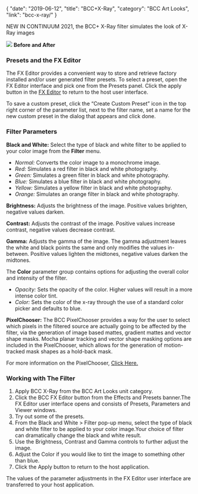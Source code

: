 {
"date": "2019-06-12",
"title": "BCC+X-Ray",
"category": "BCC Art Looks",
"link": "bcc-x-ray/"
}

 
NEW IN CONTINUUM 2021, the BCC+ X-Ray filter simulates the look of X-Ray images


![](https://borisfx-com-res.cloudinary.com/image/upload//documentation/continuum/uploads/2020/10/Image_392.png) **Before and After**  

### Presets and the FX Editor


The FX Editor provides a convenient way to store and retrieve factory installed and/or user generated filter presets. To select a preset, open the FX Editor interface and pick one from the Presets panel. Click the apply button in the [FX Editor](/documentation/continuum/bcc-fx-editor) to return to the host user interface. 


To save a custom preset, click the “Create Custom Preset” icon in the top right corner of the parameter list, next to the filter name, set a name for the new custom preset in the dialog that appears and click done. 


### Filter Parameters


**Black and White:** Select the type of black and white filter to be applied to your color image from the **Filter** menu.


* *Normal:* Converts the color image to a monochrome image.
* *Red:* Simulates a red filter in black and white photography.
* *Green:* Simulates a green filter in black and white photography.
* *Blue:* Simulates a blue filter in black and white photography.
* *Yellow:* Simulates a yellow filter in black and white photography.
* *Orange:* Simulates an orange filter in black and white photography.


**Brightness:** Adjusts the brightness of the image. Positive values brighten, negative values darken.


**Contrast:** Adjusts the contrast of the image. Positive values increase contrast, negative values decrease contrast.


**Gamma:** Adjusts the gamma of the image. The gamma adjustment leaves the white and black points the same and only modifies the values in-between. Positive values lighten the midtones, negative values darken the midtones.


The **Color** parameter group contains options for adjusting the overall color and intensity of the filter.


* *Opacity:* Sets the opacity of the color. Higher values will result in a more intense color tint.
* *Color:* Sets the color of the x-ray through the use of a standard color picker and defaults to blue.


**PixelChooser:**  The BCC PixelChooser provides a way for the user to select which pixels in the filtered source are actually going to be affected by the filter, via the generation of image based mattes, gradient mattes and vector shape masks. Mocha planar tracking and vector shape masking options are included in the PixelChooser, which allows for the generation of motion-tracked mask shapes as a hold-back mask. 


For more information on the PixelChooser, [Click Here.﻿](/documentation/continuum/)


### Working with The Filter


1. Apply BCC X-Ray from the BCC Art Looks unit category.
2. Click the BCC FX Editor button from the Effects and Presets banner.The FX Editor user interface opens and consists of Presets, Parameters and Viewer windows.
3. Try out some of the presets.
4. From the Black and White > Filter pop-up menu, select the type of black and white filter to be applied to your color image.Your choice of filter can dramatically change the black and white result.
5. Use the Brightness, Contrast and Gamma controls to further adjust the image.
6. Adjust the Color if you would like to tint the image to something other than blue.
7. Click the Apply button to return to the host application.


The values of the parameter adjustments in the FX Editor user interface are transferred to your host application.



 